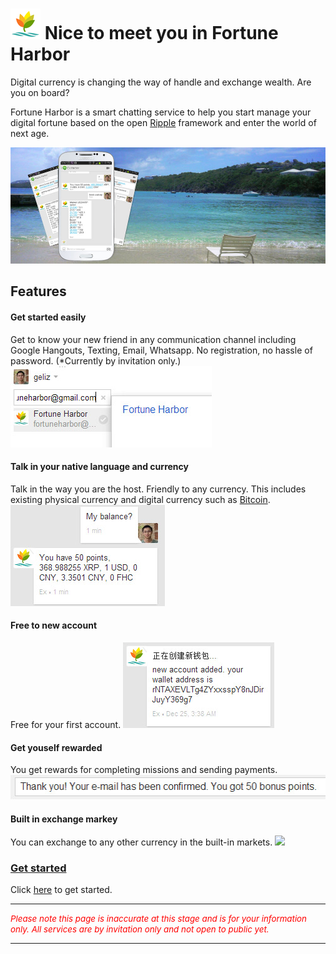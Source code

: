 

![logo](assets/img/logo48.png) Nice to meet you in Fortune Harbor 
==========


Digital currency is changing the way of handle and exchange wealth. Are you on board?

Fortune Harbor is a smart chatting service to help you start manage your digital fortune based on the open [Ripple](https://ripple.com) framework and enter the world of next age.


![](assets/img/srb3.jpg)



## Features


#### Get started easily

Get to know your new friend in any communication channel including Google Hangouts, Texting, Email, Whatsapp. No registration, no hassle of password.
(*Currently by invitation only.)
![](assets/img/f_new_friend.jpg)


#### Talk in your native language and currency

Talk in the way you are the host. Friendly to any currency. This includes existing physical currency and digital currency such as [Bitcoin](Http://bitcoin.org).
![](assets/img/f_speak_native.jpg)


#### Free to new account

Free for your first account.
![](assets/img/f_create_account.jpg)

#### Get youself rewarded

You get rewards for completing missions and sending payments.
![](assets/img/f_points.jpg)

#### Built in exchange markey

You can exchange to any other currency in the built-in markets.
![](http://www.zwaldtransport.com/images/placeholders/placeholder1.jpg)

### [Get started](start.md)

Click [here](start.md) to get started.


---------

<span style="font-size:10pt; font-style:italic; color: red">Please note this page is inaccurate at this stage and is for your information only. All services are by invitation only and not open to public yet.</span>

---------
